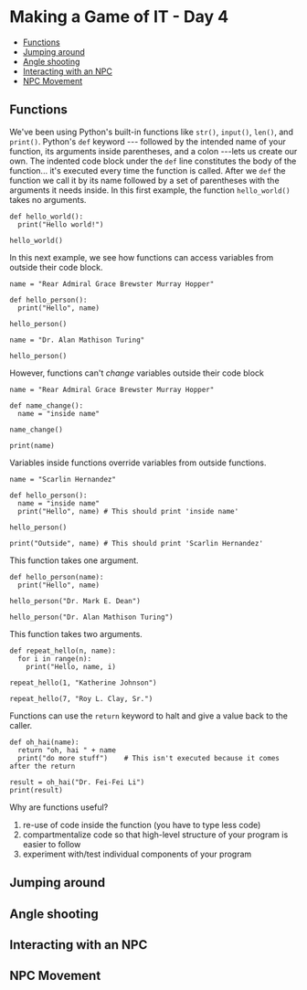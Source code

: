 # Making a Game of IT - Day 4

<!-- TOC -->

- [Functions](#functions)
- [Jumping around](#jumping-around)
- [Angle shooting](#angle-shooting)
- [Interacting with an NPC](#interacting-with-an-npc)
- [NPC Movement](#npc-movement)

<!-- /TOC -->

## Functions

We've been using Python's built-in functions like `str()`, `input()`, `len()`, and `print()`.
Python's `def` keyword --- followed by the intended name of your function, its arguments inside parentheses, and a colon ---lets us create our own.
The indented code block under the `def` line constitutes the body of the function... it's executed every time the function is called.
After we `def` the function we call it by its name followed by a set of parentheses with the arguments it needs inside.
In this first example, the function `hello_world()` takes no arguments.

```python3
def hello_world():
  print("Hello world!")

hello_world()
```

In this next example, we see how functions can access variables from outside their code block.

```python3
name = "Rear Admiral Grace Brewster Murray Hopper"

def hello_person():
  print("Hello", name)

hello_person()

name = "Dr. Alan Mathison Turing"

hello_person()
```

However, functions can't _change_ variables outside their code block

```python3
name = "Rear Admiral Grace Brewster Murray Hopper"

def name_change():
  name = "inside name"

name_change()

print(name)
```

Variables inside functions override variables from outside functions.

```python3
name = "Scarlin Hernandez"

def hello_person():
  name = "inside name"
  print("Hello", name) # This should print 'inside name'

hello_person()

print("Outside", name) # This should print 'Scarlin Hernandez'
```

This function takes one argument.

```python3
def hello_person(name):
  print("Hello", name)

hello_person("Dr. Mark E. Dean")

hello_person("Dr. Alan Mathison Turing")
```

This function takes two arguments.

```python3
def repeat_hello(n, name):
  for i in range(n):
    print("Hello, name, i)

repeat_hello(1, "Katherine Johnson")

repeat_hello(7, "Roy L. Clay, Sr.")
```

Functions can use the `return` keyword to halt and give a value back to the caller.

```python3
def oh_hai(name):
  return "oh, hai " + name
  print("do more stuff")    # This isn't executed because it comes after the return

result = oh_hai("Dr. Fei-Fei Li")
print(result)
```

Why are functions useful?
1. re-use of code inside the function (you have to type less code)
2. compartmentalize code so that high-level structure of your program is easier to follow
3. experiment with/test individual components of your program

## Jumping around

## Angle shooting

## Interacting with an NPC

## NPC Movement
